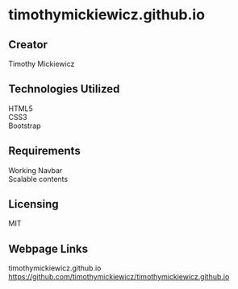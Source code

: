 # timothymickiewicz.github.io

## Creator
Timothy Mickiewicz

## Technologies Utilized
HTML5 </br>
CSS3 </br>
Bootstrap </br>

## Requirements
Working Navbar </br>
Scalable contents </br>

## Licensing
MIT

## Webpage Links
timothymickiewicz.github.io </br>
https://github.com/timothymickiewicz/timothymickiewicz.github.io